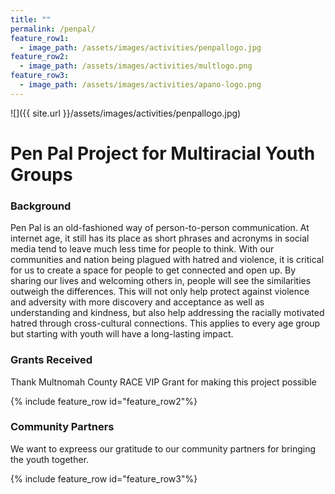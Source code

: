 ```yaml
---
title: ""
permalink: /penpal/
feature_row1:
  - image_path: /assets/images/activities/penpallogo.jpg
feature_row2:
  - image_path: /assets/images/activities/multlogo.png
feature_row3:
  - image_path: /assets/images/activities/apano-logo.png
---
```


![]({{ site.url }}/assets/images/activities/penpallogo.jpg)

# Pen Pal Project for Multiracial Youth Groups

### Background

Pen Pal is an old-fashioned way of person-to-person communication. At internet age, it still has its place as short phrases and acronyms in social media tend to leave much less time for people to think. With our communities and nation being plagued with hatred and violence, it is critical for us to create a space for people to get connected and open up. By sharing our lives and welcoming others in, people will see the similarities outweigh the differences. This will not only help protect against violence and adversity with more discovery and acceptance as well as understanding and kindness, but also help addressing the racially motivated hatred through cross-cultural connections. This applies to every age group but starting with youth will have a long-lasting impact.

### Grants Received

Thank Multnomah County RACE VIP Grant for making this project possible

{% include feature_row id="feature_row2"%}

### Community Partners

We want to expreess our gratitude to our community partners for bringing the youth together.

{% include feature_row id="feature_row3"%}
